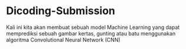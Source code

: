 # Dicoding-Submission
Kali ini kita akan membuat sebuah model Machine Learning yang dapat memprediksi sebuah gambar kertas, gunting atau batu menggunakan
algoritma Convolutional Neural Network (CNN)
